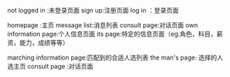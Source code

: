 not logged in :未登录页面
sign up:注册页面
log in ：登录页面

homepage :主页
message list:消息列表
consult page:对话页面
own information page:个人信息页面
its page:特定的信息页面（eg.角色，科目，薪资，能力，成绩等等）

marching information page:匹配到的合适人选列表
the man's page: 选择的人选主页
consult page :对话页面